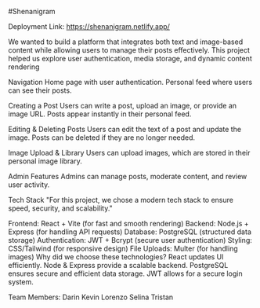 #Shenanigram

Deployment Link: https://shenanigram.netlify.app/

We wanted to build a platform that integrates both text and image-based content while allowing users to manage their posts effectively. This project helped us explore user authentication, media storage, and dynamic content rendering

Navigation
Home page with user authentication.
Personal feed where users can see their posts.

Creating a Post
Users can write a post, upload an image, or provide an image URL.
Posts appear instantly in their personal feed.

Editing & Deleting Posts
Users can edit the text of a post and update the image.
Posts can be deleted if they are no longer needed.

Image Upload & Library
Users can upload images, which are stored in their personal image library.

Admin Features
Admins can manage posts, moderate content, and review user activity.

Tech Stack
"For this project, we chose a modern tech stack to ensure speed, security, and scalability."

Frontend: React + Vite (for fast and smooth rendering)
Backend: Node.js + Express (for handling API requests)
Database: PostgreSQL (structured data storage)
Authentication: JWT + Bcrypt (secure user authentication)
Styling: CSS/Tailwind (for responsive design)
File Uploads: Multer (for handling images)
Why did we choose these technologies?
React updates UI efficiently.
Node & Express provide a scalable backend.
PostgreSQL ensures secure and efficient data storage.
JWT allows for a secure login system.

Team Members:
Darin
Kevin
Lorenzo
Selina
Tristan

